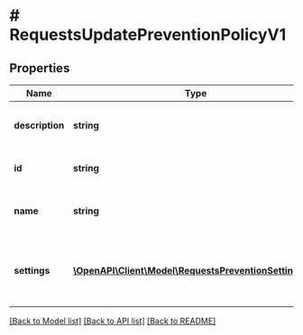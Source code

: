 # # RequestsUpdatePreventionPolicyV1

## Properties

Name | Type | Description | Notes
------------ | ------------- | ------------- | -------------
**description** | **string** | The new description to assign to the policy | [optional]
**id** | **string** | The id of the policy to update |
**name** | **string** | The new name to assign to the policy | [optional]
**settings** | [**\OpenAPI\Client\Model\RequestsPreventionSettingV1[]**](RequestsPreventionSettingV1.md) | A collection of prevention policy settings to update |

[[Back to Model list]](../../README.md#models) [[Back to API list]](../../README.md#endpoints) [[Back to README]](../../README.md)
